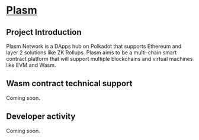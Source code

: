 # [Plasm](https://www.plasmnet.io/)

## Project Introduction

Plasm Network is a DApps hub on Polkadot that supports Ethereum and layer 2 solutions like ZK Rollups. Plasm aims to be a multi-chain smart contract platform that will support multiple blockchains and virtual machines like EVM and Wasm.

## Wasm contract technical support

Coming soon.

## Developer activity

Coming soon.


